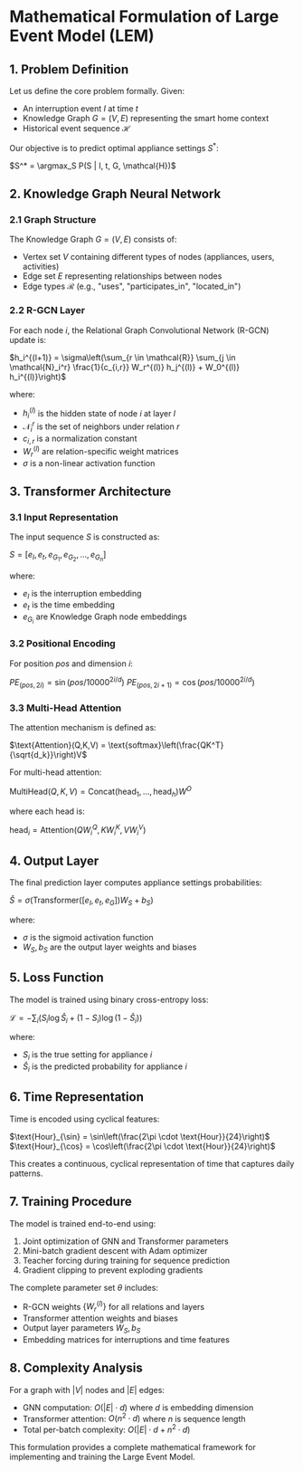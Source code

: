 # Mathematical Formulation of Large Event Model (LEM)

## 1. Problem Definition

Let us define the core problem formally. Given:
- An interruption event $I$ at time $t$
- Knowledge Graph $G = (V,E)$ representing the smart home context
- Historical event sequence $\mathcal{H}$

Our objective is to predict optimal appliance settings $S^*$:

$S^* = \argmax_S P(S | I, t, G, \mathcal{H})$

## 2. Knowledge Graph Neural Network

### 2.1 Graph Structure

The Knowledge Graph $G = (V,E)$ consists of:
- Vertex set $V$ containing different types of nodes (appliances, users, activities)
- Edge set $E$ representing relationships between nodes
- Edge types $\mathcal{R}$ (e.g., "uses", "participates_in", "located_in")

### 2.2 R-GCN Layer

For each node $i$, the Relational Graph Convolutional Network (R-GCN) update is:

$h_i^{(l+1)} = \sigma\left(\sum_{r \in \mathcal{R}} \sum_{j \in \mathcal{N}_i^r} \frac{1}{c_{i,r}} W_r^{(l)} h_j^{(l)} + W_0^{(l)} h_i^{(l)}\right)$

where:
- $h_i^{(l)}$ is the hidden state of node $i$ at layer $l$
- $\mathcal{N}_i^r$ is the set of neighbors under relation $r$
- $c_{i,r}$ is a normalization constant
- $W_r^{(l)}$ are relation-specific weight matrices
- $\sigma$ is a non-linear activation function

## 3. Transformer Architecture

### 3.1 Input Representation

The input sequence $S$ is constructed as:

$S = [e_I, e_t, e_{G_1}, e_{G_2}, ..., e_{G_n}]$

where:
- $e_I$ is the interruption embedding
- $e_t$ is the time embedding
- $e_{G_i}$ are Knowledge Graph node embeddings

### 3.2 Positional Encoding

For position $pos$ and dimension $i$:

$PE_{(pos,2i)} = \sin(pos/10000^{2i/d})$
$PE_{(pos,2i+1)} = \cos(pos/10000^{2i/d})$

### 3.3 Multi-Head Attention

The attention mechanism is defined as:

$\text{Attention}(Q,K,V) = \text{softmax}\left(\frac{QK^T}{\sqrt{d_k}}\right)V$

For multi-head attention:

$\text{MultiHead}(Q,K,V) = \text{Concat}(\text{head}_1,...,\text{head}_h)W^O$

where each head is:

$\text{head}_i = \text{Attention}(QW_i^Q, KW_i^K, VW_i^V)$

## 4. Output Layer

The final prediction layer computes appliance settings probabilities:

$\hat{S} = \sigma(\text{Transformer}([e_I, e_t, e_G])W_S + b_S)$

where:
- $\sigma$ is the sigmoid activation function
- $W_S, b_S$ are the output layer weights and biases

## 5. Loss Function

The model is trained using binary cross-entropy loss:

$\mathcal{L} = -\sum_i (S_i\log\hat{S}_i + (1-S_i)\log(1-\hat{S}_i))$

where:
- $S_i$ is the true setting for appliance $i$
- $\hat{S}_i$ is the predicted probability for appliance $i$

## 6. Time Representation

Time is encoded using cyclical features:

$\text{Hour}_{\sin} = \sin\left(\frac{2\pi \cdot \text{Hour}}{24}\right)$
$\text{Hour}_{\cos} = \cos\left(\frac{2\pi \cdot \text{Hour}}{24}\right)$

This creates a continuous, cyclical representation of time that captures daily patterns.

## 7. Training Procedure

The model is trained end-to-end using:
1. Joint optimization of GNN and Transformer parameters
2. Mini-batch gradient descent with Adam optimizer
3. Teacher forcing during training for sequence prediction
4. Gradient clipping to prevent exploding gradients

The complete parameter set $\theta$ includes:
- R-GCN weights $\{W_r^{(l)}\}$ for all relations and layers
- Transformer attention weights and biases
- Output layer parameters $W_S, b_S$
- Embedding matrices for interruptions and time features

## 8. Complexity Analysis

For a graph with $|V|$ nodes and $|E|$ edges:
- GNN computation: $O(|E| \cdot d)$ where $d$ is embedding dimension
- Transformer attention: $O(n^2 \cdot d)$ where $n$ is sequence length
- Total per-batch complexity: $O(|E| \cdot d + n^2 \cdot d)$

This formulation provides a complete mathematical framework for implementing and training the Large Event Model.
